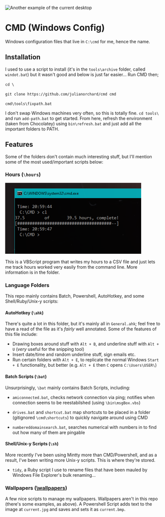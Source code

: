 ![Another example of the current desktop](wallpapers/current.bmp)

# CMD (Windows Config)

Windows configuration files that live in `C:\cmd` for me, hence the name.

## Installation

I used to use a script to install (it's in the
`tools\archive` folder, called `windot.bat`) but
it wasn't good and below is just far easier... Run
CMD then;

`cd \`

`git clone https://github.com/julianorchard/cmd cmd`

`cmd\tools\fixpath.bat`

I don't swap Windows machines very often, so this
is totally fine. `cd tools\` and run `add-path.bat` to get started. From here,
refresh the environment (taken from Chocolatey) using `bin\refresh.bat` and
just add all the important folders to PATH.

## Features

Some of the folders don't contain much interesting stuff, but I'll mention some
of the most used/important scripts below:

### Hours (`\hours`)

![usage of cl command](hours/archive/screenshot.png)

This is a VBScript program that writes my hours to a CSV file and just lets me
track hours worked very easily from the command line. More information is in the
folder.

### Language Folders

This repo mainly contains Batch, Powershell,
AutoHotkey, and some Shell/Ruby/Unix-y scripts:

#### AutoHotkey (`\ahk`)

There's quite a lot in this folder, but it's mainly all in `General.ahk`; feel
free to have a read of the file as it's *fairly* well annotated. Some of the
features of this file include:

- Drawing boxes around stuff with `Alt + B`, and
    underline stuff with `Alt + U` (*very* useful for the
    snipping tool)
- Insert date/time and random underline stuff,
    sign emails etc.
- Run certain folders with `Alt + E`, to replicate
    the normal Windows `Start + E` functionality,
    but better (e.g. `Alt + E` then `C` opens `C:\Users\USER\`)

#### Batch Scripts (`\bat`)

Unsurprisingly, `\bat` mainly contains Batch
Scripts, including:

- `amiconnected.bat`, checks network connection
via ping; notifies when connection seems to be
reestabilshed (using `\bin\msgBox.vbs`)

- `drives.bat` and `shortcut.bat` map shortcuts to
be placed in a folder (gitignored
`\cmd\shortcuts`) to quickly navigate around using
CMD

- `numbereddomainsearch.bat`, searches numerical
with numbers in to find out how many of them are
pingable

#### Shell/Unix-y Scripts (`\sh`)

More recently I've been using Mintty more than
CMD/Powershell, and as a result, I've been writing
more Unix-y scripts. This is where they're stored.

- `tidy`, a Ruby script I use to rename files that
have been mauled by Windows File Explorer's bulk
renaming...

### Wallpapers ([\wallpapers](https://github.com/julianorchard/cmd/tree/main/wallpapers))

A few nice scripts to manage my wallpapers. Wallpapers aren't in this repo
(there's some examples, as above). A Powershell
Script adds text to the image at `current.jpg` and
saves and sets it as `current.bmp`.

